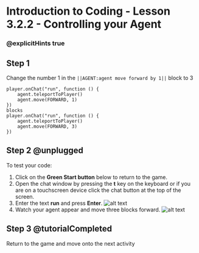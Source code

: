 # Introduction to Coding - Lesson 3.2.2 - Controlling your Agent

### @explicitHints true

## Step 1 
Change the number 1 in the ``||AGENT:agent move forward by 1||`` block to 3
```template
player.onChat("run", function () {
    agent.teleportToPlayer()
	agent.move(FORWARD, 1)
})
blocks
player.onChat("run", function () {
    agent.teleportToPlayer()
    agent.move(FORWARD, 3)
})
```

## Step 2 @unplugged
To test your code:
1. Click on the **Green Start button** below to return to the game.
2. Open the chat window by pressing the **t** key on the keyboard or if you are on a touchscreen device click the chat button at the top of the screen.
3. Enter the text **run** and press **Enter**.
![alt text](https://introduction.codingcredentials.com/Lesson3/3.2.2/images/1.jpg?raw=true "Run")
4. Watch your agent appear and move three blocks forward.
![alt text](https://introduction.codingcredentials.com/Lesson3/3.2.2/images/2.jpg?raw=true "Run")

## Step 3 @tutorialCompleted
Return to the game and move onto the next activity